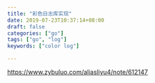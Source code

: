 ```yaml
---
title: "彩色日志库实现"
date: 2019-07-23T10:37:14+08:00
draft: false
categories: ["go"]
tags: ["go", "log"]
keywords: ["color log"]

---
```


https://www.zybuluo.com/aliasliyu4/note/612147
